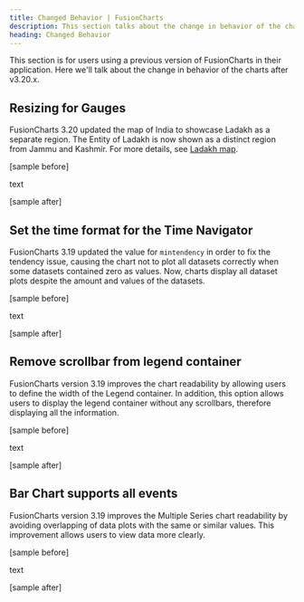```yaml
---
title: Changed Behavior | FusionCharts
description: This section talks about the change in behavior of the charts with the latest released version.
heading: Changed Behavior
---
```


This section is for users using a previous version of FusionCharts in their application. Here we'll talk about the change in behavior of the charts after v3.20.x.

## Resizing for Gauges

FusionCharts 3.20 updated the map of India to showcase Ladakh as a separate region. The Entity of Ladakh is now shown as a distinct region from Jammu and Kashmir. For more details, see [Ladakh map](https://www.fusioncharts.com/fusionmaps).

[sample before]

text

[sample after]

## Set the time format for the Time Navigator

FusionCharts 3.19 updated the value for `mintendency` in order to fix the tendency issue, causing the chart not to plot all datasets correctly when some datasets contained zero as values. Now, charts display all dataset plots despite the amount and values of the datasets.

[sample before]

text

[sample after]
 

## Remove scrollbar from legend container

FusionCharts version 3.19 improves the chart readability by allowing users to define the width of the Legend container. In addition, this option allows users to display the legend container without any scrollbars, therefore displaying all the information.

[sample before]

text

[sample after]


## Bar Chart supports all events

FusionCharts version 3.19 improves the Multiple Series chart readability by avoiding overlapping of data plots with the same or similar values. This improvement allows users to view data more clearly.

[sample before]

text

[sample after]


